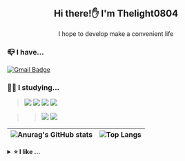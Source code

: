 <div align="center">

## Hi there!✋ I'm Thelight0804

 I hope to develop make a convenient life
 
<div align="left">
 
### 📪 I have...
 [![Gmail Badge](https://img.shields.io/badge/Gmail-d14836?style=flat-square&logo=Gmail&logoColor=white&link=mailto:thelight0804@gmail.com)](mailto:thelight0804@gmail.com)

 
 ### 👨‍💻 I studying...

><a href="" target="C"><img src="https://img.shields.io/badge/C-A8B9CC?style=flat-square&logo=C&logoColor=white"/></a>
<a href="" target="C++"><img src="https://img.shields.io/badge/C%2B%2B-00599C?style=flat-square&logo=C%2B%2B&logoColor=white"/></a>
<a href="" target="Java"><img src="https://img.shields.io/badge/Java-007396?style=flat-square&logo=Java&logoColor=white"/></a>
<a href="" target="Java"><img src="https://img.shields.io/badge/JLPT-N2-ff4545?style=flat-square"/></a>
 
>><a href="" target="Android Studio"><img src="https://img.shields.io/badge/Android Studio-3DDC84?style=flat-square&logo=Android Studio&logoColor=white"/></a>
<a href="" target="JavaScript"><img src="https://img.shields.io/badge/JavaScript-F7DF1E?style=flat-square&logo=JavaScript&logoColor=white"/></a>

 ![Anurag's GitHub stats](https://github-readme-stats.vercel.app/api?username=thelight0804&show_icons=true&title_color=ffab73&text_color=fffecf&icon_color=ffab73&bg_color=433647&layout=compact) | ![Top Langs](https://github-readme-stats.vercel.app/api/top-langs/?username=thelight0804&show_icons=true&title_color=ffab73&text_color=fffecf&icon_color=ffab73&bg_color=433647&layout=compact)
---- | ----
 
<details> 
   <summary><b>⭐ I like ...</b></summary>
 
- <b>cooking 🍳</b>
- <b>eating new food 🍱</b>
- <b>travel 🛨</b>
- <b>game</b> <a href="" target="_blank"><img src="https://img.shields.io/badge/Steam-000000?style=flat-square&logo=Steam&logoColor=white"/></a>
- <b>watching anime and movie 🎥</b>
- <b>video editing</b> <a href="" target="_blank"><img src="https://img.shields.io/badge/Adobe Photoshop-31A8FF?style=flat-square&logo=Adobe Photoshop&logoColor=white"/></a>
<a href="" target="_blank"><img src="https://img.shields.io/badge/Adobe After Effects-9999FF?style=flat-square&logo=Adobe After Effects&logoColor=white"/>
 
 [![spotify-github-profile](https://spotify-github-profile.vercel.app/api/view?uid=zimc8o9ufqxih3qhs2tva4rhx&cover_image=false&theme=default&bar_color=f4af79&bar_color_cover=true)](https://spotify-github-profile.vercel.app/api/view?uid=zimc8o9ufqxih3qhs2tva4rhx&redirect=true)

 </div>
